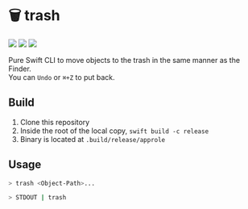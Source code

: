 # 🗑 trash

[![][swift-versions]][swiftpackageindex]
[![][platforms]][swiftpackageindex]
[![][tag]][repo]

Pure Swift CLI to move objects to the trash in the same manner as the Finder.\
You can `Undo` or `⌘+Z` to put back.

## Build

1. Clone this repository
2. Inside the root of the local copy, `swift build -c release`
3. Binary is located at `.build/release/approle`

## Usage

```sh
> trash <Object-Path>...
```

```sh
> STDOUT | trash
```


[repo]: https://github.com/aerobounce/trash.swift
[swiftpackageindex]: https://swiftpackageindex.com/aerobounce/trash.swift

[swift-versions]: https://img.shields.io/endpoint?url=https%3A%2F%2Fswiftpackageindex.com%2Fapi%2Fpackages%2Faerobounce%2Ftrash.swift%2Fbadge%3Ftype%3Dswift-versions
[platforms]: https://img.shields.io/endpoint?url=https%3A%2F%2Fswiftpackageindex.com%2Fapi%2Fpackages%2Faerobounce%2Ftrash.swift%2Fbadge%3Ftype%3Dplatforms
[tag]: https://img.shields.io/github/v/tag/aerobounce/trash.swift?display_name=tag
